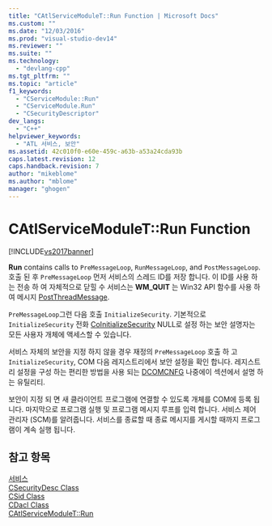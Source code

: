 ```yaml
---
title: "CAtlServiceModuleT::Run Function | Microsoft Docs"
ms.custom: ""
ms.date: "12/03/2016"
ms.prod: "visual-studio-dev14"
ms.reviewer: ""
ms.suite: ""
ms.technology: 
  - "devlang-cpp"
ms.tgt_pltfrm: ""
ms.topic: "article"
f1_keywords: 
  - "CServiceModule::Run"
  - "CServiceModule.Run"
  - "CSecurityDescriptor"
dev_langs: 
  - "C++"
helpviewer_keywords: 
  - "ATL 서비스, 보안"
ms.assetid: 42c010f0-e60e-459c-a63b-a53a24cda93b
caps.latest.revision: 12
caps.handback.revision: 7
author: "mikeblome"
ms.author: "mblome"
manager: "ghogen"
---
```

# CAtlServiceModuleT::Run Function
[!INCLUDE[vs2017banner](../assembler/inline/includes/vs2017banner.md)]

**Run** contains calls to `PreMessageLoop`, `RunMessageLoop`, and `PostMessageLoop`.  호출 된 후 `PreMessageLoop` 먼저 서비스의 스레드 ID를 저장 합니다.  이 ID를 사용 하는 전송 하 여 자체적으로 닫힐 수 서비스는  **WM\_QUIT** 는 Win32 API 함수를 사용 하 여 메시지  [PostThreadMessage](http://msdn.microsoft.com/library/windows/desktop/ms644946).  
  
 `PreMessageLoop`그런 다음 호출 `InitializeSecurity`.  기본적으로 `InitializeSecurity` 전화  [CoInitializeSecurity](http://msdn.microsoft.com/library/windows/desktop/ms693736) NULL로 설정 하는 보안 설명자는 모든 사용자 개체에 액세스할 수 있습니다.  
  
 서비스 자체의 보안을 지정 하지 않을 경우 재정의 `PreMessageLoop` 호출 하 고 `InitializeSecurity`, COM 다음 레지스트리에서 보안 설정을 확인 합니다.  레지스트리 설정을 구성 하는 편리한 방법을 사용 되는  [DCOMCNFG](../atl/dcomcnfg.md) 나중에이 섹션에서 설명 하는 유틸리티.  
  
 보안이 지정 되 면 새 클라이언트 프로그램에 연결할 수 있도록 개체를 COM에 등록 됩니다.  마지막으로 프로그램 실행 및 프로그램 메시지 루프를 입력 합니다. 서비스 제어 관리자 \(SCM\)를 알려줍니다.  서비스를 종료할 때 종료 메시지를 게시할 때까지 프로그램이 계속 실행 됩니다.  
  
## 참고 항목  
 [서비스](../atl/atl-services.md)   
 [CSecurityDesc Class](../atl/reference/csecuritydesc-class.md)   
 [CSid Class](../atl/reference/csid-class.md)   
 [CDacl Class](../atl/reference/cdacl-class.md)   
 [CAtlServiceModuleT::Run](../Topic/CAtlServiceModuleT::Run.md)